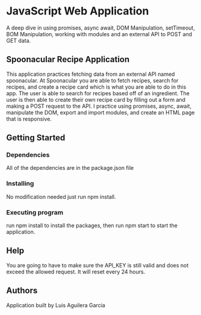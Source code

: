 # JavaScript Web Application 

A deep dive in using promises, async await, DOM Manipulation, setTimeout, BOM Manipulation, working with modules and an external API to POST and GET data. 

## Spoonacular Recipe Application

This application practices fetching data from an external API named spoonacular. At Spoonacular you are able to fetch recipes, search for recipes, and create a recipe card which is what you are able to do in this app. The user is able to search for recipes based off of an ingredient. The user is then able to create their own recipe card by filling out a form and making a POST request to the API. I practice using promises, async, await, manipulate the DOM, export and import modules, and create an HTML page that is responsive.

## Getting Started

### Dependencies

All of the dependencies are in the package.json file

### Installing

No modification needed just run npm install. 

### Executing program

run npm install to install the packages, then run npm start to start the application. 

## Help

You are going to have to make sure the API_KEY is still valid and does not exceed the allowed request. It will reset every 24 hours.

## Authors

Application built by Luis Aguilera Garcia

